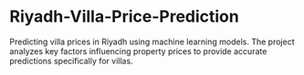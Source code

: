 # Riyadh-Villa-Price-Prediction
Predicting villa prices in Riyadh using machine learning models. The project analyzes key factors influencing property prices to provide accurate predictions specifically for villas.
